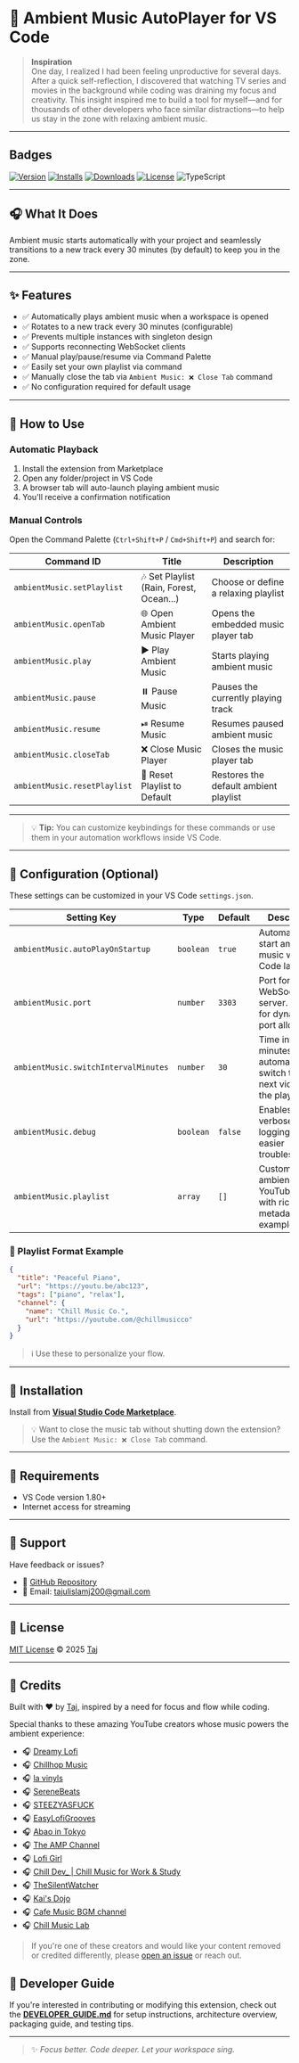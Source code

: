 # 🎵 Ambient Music AutoPlayer for VS Code

> **Inspiration**  
> One day, I realized I had been feeling unproductive for several days. After a quick self-reflection, I discovered that watching TV series and movies in the background while coding was draining my focus and creativity. This insight inspired me to build a tool for myself—and for thousands of other developers who face similar distractions—to help us stay in the zone with relaxing ambient music.

---
## Badges

[![Version](https://img.shields.io/visual-studio-marketplace/v/taj154dev.ambient-music-vs-extension)](https://marketplace.visualstudio.com/items?itemName=taj154dev.ambient-music-vs-extension)
[![Installs](https://img.shields.io/visual-studio-marketplace/i/taj154dev.ambient-music-vs-extension)](https://marketplace.visualstudio.com/items?itemName=taj154dev.ambient-music-vs-extension)
[![Downloads](https://img.shields.io/visual-studio-marketplace/d/taj154dev.ambient-music-vs-extension)](https://marketplace.visualstudio.com/items?itemName=taj154dev.ambient-music-vs-extension)
[![License](https://img.shields.io/github/license/taj54/ambient-music-vs-extension)](https://github.com/taj54/ambient-music-vs-extension/blob/main/LICENSE)
![TypeScript](https://img.shields.io/badge/built_with-TypeScript-3178c6?logo=typescript&logoColor=white)

---

## 🎧 What It Does

Ambient music starts automatically with your project and seamlessly transitions to a new track every 30 minutes (by default) to keep you in the zone.

---

## ✨ Features

- ✅ Automatically plays ambient music when a workspace is opened
- ✅ Rotates to a new track every 30 minutes (configurable)
- ✅ Prevents multiple instances with singleton design
- ✅ Supports reconnecting WebSocket clients
- ✅ Manual play/pause/resume via Command Palette
- ✅ Easily set your own playlist via command
- ✅ Manually close the tab via `Ambient Music: ❌ Close Tab` command
- ✅ No configuration required for default usage

---

## 🚀 How to Use

### Automatic Playback

1. Install the extension from Marketplace
2. Open any folder/project in VS Code
3. A browser tab will auto-launch playing ambient music
4. You'll receive a confirmation notification

### Manual Controls

Open the Command Palette (`Ctrl+Shift+P` / `Cmd+Shift+P`) and search for:


| Command ID                      | Title                                                  | Description                            |
|--------------------------------|---------------------------------------------------------|----------------------------------------|
| `ambientMusic.setPlaylist`     | 🎶 Set Playlist (Rain, Forest, Ocean...)               | Choose or define a relaxing playlist   |
| `ambientMusic.openTab`         | 🌐 Open Ambient Music Player                            | Opens the embedded music player tab    |
| `ambientMusic.play`            | ▶️ Play Ambient Music                                   | Starts playing ambient music           |
| `ambientMusic.pause`           | ⏸️ Pause Music                                          | Pauses the currently playing track     |
| `ambientMusic.resume`          | ⏯ Resume Music                                          | Resumes paused ambient music           |
| `ambientMusic.closeTab`        | ❌ Close Music Player                                   | Closes the music player tab            |
| `ambientMusic.resetPlaylist`   | 🔄 Reset Playlist to Default                            | Restores the default ambient playlist  |


---
> 💡 **Tip:** You can customize keybindings for these commands or use them in your automation workflows inside VS Code.

---

## 🔧 Configuration (Optional)

These settings can be customized in your VS Code `settings.json`.


| Setting Key                                | Type      | Default | Description                                                                                      |
|-------------------------------------------|-----------|---------|--------------------------------------------------------------------------------------------------|
| `ambientMusic.autoPlayOnStartup`          | `boolean` | `true` | Automatically start ambient music when VS Code launches.                                         |
| `ambientMusic.port`                       | `number`  | `3303`  | Port for the WebSocket server. Set to `0` for dynamic port allocation.                          |
| `ambientMusic.switchIntervalMinutes`      | `number`  | `30`    | Time interval (in minutes) to automatically switch to the next video in the playlist.           |
| `ambientMusic.debug`                      | `boolean` | `false` | Enables verbose debug logging for easier troubleshooting.                                        |
| `ambientMusic.playlist`                   | `array`   | `[]`    | Custom list of ambient YouTube videos with rich metadata. See example below.                    |

### 🎵 Playlist Format Example

```json
{
  "title": "Peaceful Piano",
  "url": "https://youtu.be/abc123",
  "tags": ["piano", "relax"],
  "channel": {
    "name": "Chill Music Co.",
    "url": "https://youtube.com/@chillmusicco"
  }
}

```

> ℹ️ Use these to personalize your flow.

---


## 📁 Installation

Install from [**Visual Studio Code Marketplace**](https://marketplace.visualstudio.com/items?itemName=taj154dev.ambient-music-vs-extension).

> 💡 Want to close the music tab without shutting down the extension? Use the `Ambient Music: ❌ Close Tab` command.

---

## 🔗 Requirements

- VS Code version 1.80+
- Internet access for streaming

---

## 🐛 Support

Have feedback or issues?

- 📂 [GitHub Repository](https://github.com/taj54/ambient-music-vs-extension)
- 📧 Email: [tajulislamj200@gmail.com](mailto:tajulislamj200@gmail.com)

---

## 💼 License

[MIT License](LICENSE) © 2025 [Taj](https://github.com/taj54)

---

## 💬 Credits

Built with ❤️ by [Taj](https://github.com/taj54), inspired by a need for focus and flow while coding.

Special thanks to these amazing YouTube creators whose music powers the ambient experience:

- 🎧 [Dreamy Lofi](https://www.youtube.com/@Mellow_lofi)
- 🎧 [Chillhop Music](https://www.youtube.com/@ChillhopMusic)
- 🎧 [la vinyls](https://www.youtube.com/@lavinyls)
- 🎧 [SereneBeats](https://www.youtube.com/@SereneBeatsRelax)
- 🎧 [STEEZYASFUCK](https://www.youtube.com/@steezyasfvck)
- 🎧 [EasyLofiGrooves](https://www.youtube.com/@EasyLofiGrooves)
- 🎧 [Abao in Tokyo](https://www.youtube.com/@abaointokyo)
- 🎧 [The AMP Channel](https://www.youtube.com/@TheAMPProject)
- 🎧 [Lofi Girl](https://www.youtube.com/@LofiGirl)
- 🎧 [Chill Dev_ | Chill Music for Work & Study](https://www.youtube.com/@ChillDevIO)
- 🎧 [TheSilentWatcher](https://www.youtube.com/@TheSilentWatcher)
- 🎧 [Kai's Dojo](https://www.youtube.com/@KaisDojo31)
- 🎧 [Cafe Music BGM channel](https://www.youtube.com/@cafemusicbgmchannel)
- 🎧 [Chill Music Lab](https://www.youtube.com/@MusicLabChill)

> If you're one of these creators and would like your content removed or credited differently, please [open an issue](https://github.com/taj54/ambient-music-vs-extension/issues) or reach out.

## 🧰 Developer Guide

If you're interested in contributing or modifying this extension, check out the [**DEVELOPER_GUIDE.md**](./DEVELOPER_GUIDE.md) for setup instructions, architecture overview, packaging guide, and testing tips.

---

> ✨ _Focus better. Code deeper. Let your workspace sing._
